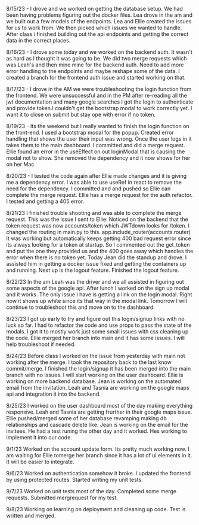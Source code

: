 8/15/23 - I drove and we worked on getting the database setup. We had been having problems figuring out the docker files. Lea drove in the am and we built out a few models of the endpoints. Lea and Ellie created the issues for us to work from. We then picked which issues we wanted to handle. After class i finished building out the api endpoints and getting the correct data in the correct places.

8/16/23 - I drove some today and we worked on the backend auth. It wasn't as hard as I thought it was going to be. We did two merge requests which was Leah's and then mine mine for the backend auth. Need to add more error handling to the endpoints and maybe reshape some of the data. I created a branch for the frontend auth issue and started working on that.

8/17/23 - I drove in the AM we were troubleshooting the login function from the frontend. We were unsuccessful and in the PM after re-reading all the jwt documentation and many google searches I got the login to authenticate and provide token.I couldn't get the bootstrap modal to work correctly yet. I want it to close on submit but stay ope with error if no token.

8/19/23 - Its the weekend but I really wanted to finish the login function on the front-end. I used a bootstrap modal for the popup. Created error handling that shows the user their input was wrong. Once the user logs in it takes them to the main dashboard. I committed and did a merge request. Ellie found an error in the useEffect on out loginModal that is causing the modal not to show. She removed the dependency and it now shows for her on her Mac

8/20/23 - I tested the code again after Ellie made changes and it is giving me a dependency error. I was able to use useRef in react to remove the need for the dependency. I committed and and pushed so Ellie can complete the merge request. Ellie has a merge request for the auth refactor. I tested and getting a 405 error.

8/21/23 I finished trouble shooting and was able to complete the merge request. This was the issue I sent to Ellie:
Noticed on the backend that the token request was now accounts/token which JWTdown looks for /token.
I changed the routing in main.py to this.
app.include_router(accounts.router)
It was working but automatically keeps getting 400 bad request error since its always looking for a token at startup. So I commented out the get_token and put the one they provided us and the 400 goes away which handles the error when there is no token yet.
Today Jean did the standup and drove. I assisted him in getting a docker issue fixed and getting the containers up and running. Next up is the logout feature.
Finished the logout feature.

8/22/23 In the am Leah was the driver and we all assisted in figuring out some aspects of the google api. After lunch I worked on the sign up modal and it works. The only issue I have is getting a link on the login modal. Right now it shows up white since its that way in the modal link. Tomorrow I will continue to troubleshoot this and move on to the dashboard.

8/23/23 I got up early to try and figure out this login/signup links with no luck so far. I had to refactor the code and use props to pass the state of the modals. I got it to mostly work just some small issues with css cleaning up the code. Ellie merged her branch into main and it has some issues. I will help troubleshoot if needed.

8/24/23 Before class I worked on the issue from yesterday with main not working after the merge. I took the repository back to the last know commit/merge. I finished the login/signup it has been merged into the main branch with no issues. I will start working on the user dashboard. Ellie is working on more backend database. Jean is working on the automated email from the invitation. Leah and Tasnia are working on the google maps api and integration it into the backend.

8/25/23 I worked on the user dashboard most of the day making everything responsive. Leah and Tasnia are getting frurther in their google maps issue. Ellie pushed/merged some of her database revamping making db relationships and cascade delete like. Jean is working on the email for the invitees. He had a test runing the other day and it worked. Hes working to implement it into our code.

9/1/23 Worked on the account update form. Its pretty much working now. I am waiting for Ellie tomerge her branch since it has a lot of ui elements in it. It will be easier to integrate.

9/6/23 Worked on authentication somehow it broke. I updated the frontend by using protected routes. Started writing my unit tests.

9/7/23 Worked on unit tests most of the day. Completed some merge requests. Submitted mergrequest for my test.

9/8/23 Working on learning on deployment and cleaning up code. Test is written and merged.
